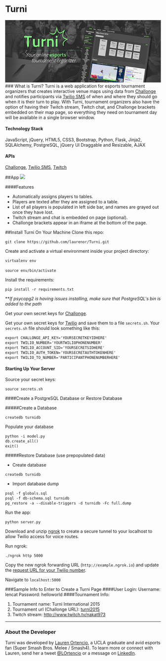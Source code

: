 # Turni
<img src="/static/img/turni2.png" alt="Turni">
### What is Turni?
Turni is a web application for esports tournament organizers that creates interactive venue maps using data from <a href="http://api.challonge.com/v1" target="_blank">Challonge</a> and notifies participants via <a href="https://www.twilio.com/sms" target="_blank">Twilio SMS</a> of when and where they should go when it is their turn to play. With Turni, tournament organizers also have the option of having their Twitch stream, Twitch chat, and Challonge brackets embedded on their map page, so everything they need on tournament day will be available in a single browser window.

#### Technology Stack
JavaScript, jQuery, HTML5, CSS3, Bootstrap, Python, Flask, Jinja2, SQLAlchemy, PostgreSQL, jQuery UI Draggable and Resizable, AJAX

#### APIs
<a href="http://api.challonge.com/v1" target="_blank">Challonge</a>, <a href="https://www.twilio.com/sms" target="_blank">Twilio SMS</a>, <a href="http://dev.twitch.tv/" target="_blank">Twitch</a>

##App
<img src="/static/img/vid.gif">

####Features
- Automatically assigns players to tables.
- Players are texted after they are assigned to a table.
- List of all players is populated in left side bar, and names are grayed out once they have lost.
- Twitch stream and chat is embedded on page (optional).
- Challonge brackets appear in an iframe at the bottom of the page.

##Install Turni On Your Machine
Clone this repo:
```
git clone https://github.com/laurenor/Turni.git
```

Create and activate a virtual environment inside your project directory: 

```
virtualenv env

source env/bin/activate
```

Install the requirements:

```
pip install -r requirements.txt
```

***If psycopg2 is having issues installing, make sure that PostgreSQL's bin is added to the path*

Get your own secret keys for <a href="https://challonge.com/settings/developer" target="_blank">Challonge</a>.

Get your own secret keys for <a href="http://twilio.com" target="_blank">Twilio</a> and save them to a file `secrets.sh`. Your `secrets.sh` file should look something like this:

```
export CHALLONGE_API_KEY='YOURSECRETKEYIDHERE'
export TWILIO_NUMBER='YOURTWILIOPHONENUMBER'
export TWILIO_ACCOUNT_SID='YOURSECRETSIDHERE'
export TWILIO_AUTH_TOKEN='YOURSECRETAUTHTOKENHERE'
export TWILIO_TO_NUMBER='PARTICIPANTPHONENUMBERHERE'
```

#### Starting Up Your Server

Source your secret keys:

```
source secrets.sh
```

####Create a PostgreSQL Database or Restore Database

#####Create a Database

```
createdb turnidb
```

Populate your database
```
python -i model.py
db.create_all()
exit()
```

#####Restore Database (use prepopulated data)
- Create database
```
createdb turnidb
```
- Import database dump
```
psql -f globals.sql
psql -f db-schema.sql turnidb
pg_restore -a --disable-triggers -d turnidb -Fc full.dump
```

Run the app:

```
python server.py
```

Download and unzip <a href="https://ngrok.com/" target="_blank">ngrok</a> to create a secure tunnel to your localhost to allow Twilio access for voice routes.

Run ngrok:
```
./ngrok http 5000
```

Copy the new ngrok forwarding URL (`http://example.ngrok.io`) and update the <a href="https://www.twilio.com/user/account/phone-numbers/incoming" target="_blank">request URL for your Twilio number</a>.

Navigate to `localhost:5000` 

###Sample Info to Enter to Create a Turni Page
####User Login:
Username: lencat
Password: helloworld
####Tournament Info:
1. Tournament name: Turni International 2015
2. Tournament url (Challonge URL): <a href="http://www.challonge.com/turni2015" target="_blank">turni2015</a>
3. Twitch stream: <a href="http://www.challonge.com/nakat973" target="_blank">http://www.twitch.tv/nakat973</a>

___
### About the Developer
Turni was developed by <a href="http://www.github.com/laurenor" target="_blank">Lauren Ortencio</a>, a UCLA graduate and avid esports fan (Super Smash Bros. Melee / Smash4).  To learn more or connect with Lauren, send her a tweet <a href="http://twitter.com/lortencio" target="_blank">@LOrtencio</a> or a message on <a href="http://www.linkedin.com/in/laurenortencio" target="_blank">LinkedIn</a>. 
